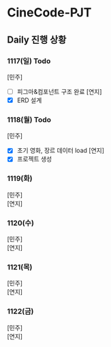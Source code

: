 # CineCode-PJT

## Daily 진행 상황
### 1117(일) Todo
[민주] <br>
- [ ] 피그마&컴포넌트 구조 완료
[연지] <br>
- [x] ERD 설계

### 1118(월) Todo
[민주] <br>
- [X] 초기 영화, 장르 데이터 load
[연지] <br> 
- [X] 프로젝트 생성

### 1119(화)
[민주] <br>
[연지] <br>

### 1120(수)
[민주] <br>
[연지] <br>

### 1121(목)
[민주] <br>
[연지] <br>

### 1122(금)
[민주] <br>
[연지] <br>